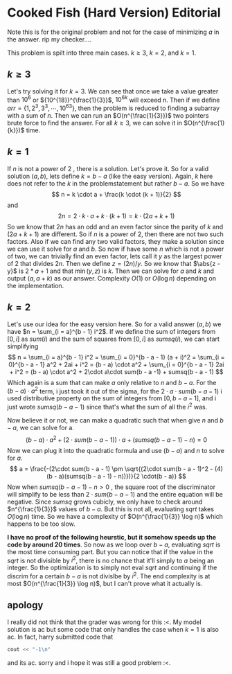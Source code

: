 # Cooked Fish (Hard Version) Editorial

Note this is for the original problem and not for the case of minimizing $a$ in the answer. rip my checker....

This problem is spilt into three main cases. $k \geq 3$, $k = 2$, and $k = 1$. 



## $k \geq 3$ 

Let's try solving it for $k = 3$. We can see that once we take a value greater than $10^6$ or ${10^{18}}^{\frac{1}{3}}$,  ${10^6}^{k}$ will exceed n. Then if we define $arr = \{1, 2^3, 3^3, \cdots, {10^6}^3\}$, then the problem is reduced to finding a subarray with a sum of $n$. Then we can run an $O(n^{\frac{1}{3}})$ two pointers brute force to find the answer. For all $k \geq 3$, we can solve it in $O(n^{\frac{1}{k}})$ time.



## $k = 1$

If $n$ is not a power of $2$ , there is a solution. Let's prove it. So for a valid solution $(a, b)$, lets define $k = b - a$ (like the easy version). Again, $k$ here does not refer to the $k$ in the problemstatement but rather $b - a$. So we have
$$
n = k \cdot a + \frac{k \cdot (k + 1)}{2}
$$
  and
$$
2n = 2\cdot k \cdot a + k \cdot (k + 1) = k \cdot (2a + k + 1)
$$
So we know that $2n$ has an odd and an even factor since the parity of $k$ and $(2a + k + 1)$ are different. So if $n$ is a power of $2$, then there are not two such factors. Also if we can find any two valid factors, they make a solution since we can use it solve for $a$ and $b$. So now if have some $n$ which is not a power of two, we can trivially find an even factor, lets call it $y$ as the largest power of $2$ that divides $2n$. Then we define $z = (2n)/y$. So we know that $\abs{z - y}$ is $2*a +1$ and that $\min(y, z)$ is $k$. Then we can solve for $a$ and $k$ and output $(a, a + k)$ as our answer. Complexity $O(1)$ or $O(\log n)$ depending on the implementation.



## $k = 2$

Let's use our idea for the easy version here. So for a valid answer $(a, b)$ we have $n = \sum_{i = a}^{b - 1} i^2$. If we define the sum of integers from $[0, i]$ as $sum(i)$ and the sum of squares from $[0, i]$ as $sumsq(i)$, we can start simplifying
$$
n = \sum_{i = a}^{b - 1} i^2 = \sum_{i = 0}^{b - a - 1} (a + i)^2 = \sum_{i = 0}^{b - a - 1} a^2 + 2ai + i^2 = (b - a) \cdot a^2 + \sum_{i = 0}^{b - a - 1} 2ai + i^2 = (b - a) \cdot a^2 + 2\cdot a\cdot sum(b - a -1) + sumsq(b - a - 1)
$$
Which again is a sum that can make $a$ only relative to $n$ and $b - a$. For the $(b - a) \cdot a^2$ term, i just took it out of the sigma, for the $2 \cdot a \cdot sum(b - a- 1)$ i used distributive property on the sum of integers from $[0, b - a - 1]$, and i just wrote $sumsq(b - a - 1)$ since that's what the sum of all the $i^2$ was.



Now believe it or not, we can make a quadratic such that when give $n$ and $b - a$, we can solve for a.
$$
(b -a) \cdot a^2 + (2 \cdot sum(b - a - 1)) \cdot a + (sumsq(b - a- 1) - n) = 0
$$
Now we can plug it into the quadratic formula and use $(b - a)$ and $n$ to solve for $a$.
$$
a = \frac{-(2\cdot sum(b - a - 1) \pm \sqrt{(2\cdot sum(b - a - 1)^2 - (4)(b - a)(sumsq(b - a - 1) - n))})}{2 \cdot(b - a)}
$$
Now when $sumsq(b - a - 1) - n > 0$ , the square root of the discriminator will simplify to be less than $2 \cdot sum(b - a - 1)$ and the entire equation will be negative. Since $sumsq$ grows cubicly, we only have to check around $n^{\frac{1}{3}}$ values of $b - a$. But this is not all, evaluating $sqrt$ takes $O(\log n)$ time. So we have a complexity of $O(n^{\frac{1}{3}} \log n)$ which happens to be too slow.



**I have no proof of the following heurstic, but it somehow speeds up the code by around 20 times**. So now as we loop over $b - a$, evaluating $sqrt$ is the most time consuming part. But you can notice that if the value in the $sqrt$ is not divisible by $i^2$, there is no chance that it'll simply to $a$ being an integer. So the optimization is to simply not eval $sqrt$ and continuing if the discrim for a certain $b - a$ is not divislbe by $i^2$. The end complexity is at most $O(n^{\frac{1}{3}} \log n)$, but I can't prove what it actually is.



## apology

I really did not think that the grader was wrong for this :<. My model solution is ac but some code that only handles the case when $k = 1$ is also ac. In fact, harry submitted code that 

```cpp
cout << "-1\n"
```

and its ac. sorry and i hope it was still a good problem :<.
